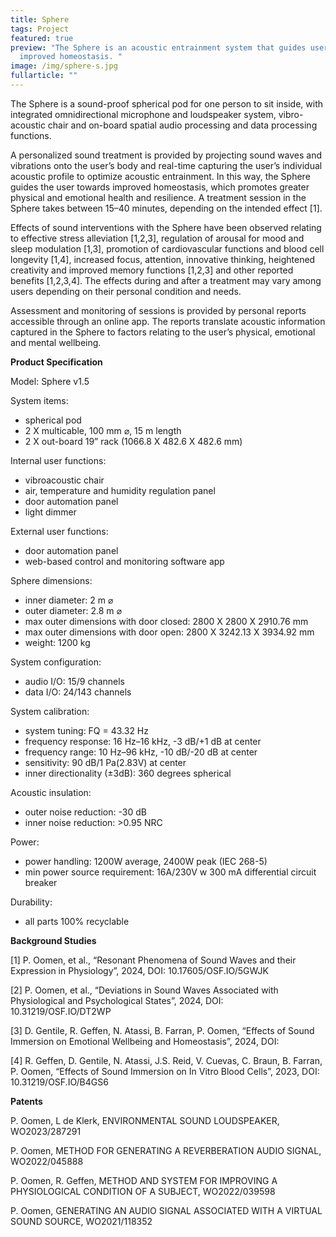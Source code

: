 ```yaml
---
title: Sphere
tags: Project
featured: true
preview: "The Sphere is an acoustic entrainment system that guides users to
  improved homeostasis. "
image: /img/sphere-s.jpg
fullarticle: ""
---
```

The Sphere is a sound-proof spherical pod for one person to sit inside, with integrated omnidirectional microphone and loudspeaker system, vibro-acoustic chair and on-board spatial audio processing and data processing functions. 



A personalized sound treatment is provided by projecting sound waves and vibrations onto the user’s body and real-time capturing the user’s individual acoustic profile to optimize acoustic entrainment. In this way, the Sphere guides the user towards improved homeostasis, which  promotes greater physical and emotional health and resilience. A treatment session in the Sphere takes between 15–40 minutes, depending on the intended effect \[1]. 



Effects of sound interventions with the Sphere have been observed relating to effective stress alleviation \[1,2,3], regulation of arousal for mood and sleep modulation \[1,3], promotion of cardiovascular functions and blood cell longevity \[1,4], increased focus, attention, innovative thinking, heightened creativity and improved memory functions \[1,2,3] and other reported benefits \[1,2,3,4]. The effects during and after a treatment may vary among users depending on their personal condition and needs.



Assessment and monitoring of sessions is provided by personal reports accessible through an online app. The reports translate acoustic information captured in the Sphere to factors relating to the user’s physical, emotional and mental wellbeing.



**Product Specification**

Model: Sphere v1.5

System items: 

* spherical pod
* 2 X multicable, 100 mm ⌀, 15 m length
* 2 X out-board 19” rack (1066.8 X 482.6 X 482.6 mm)

Internal user functions:

* vibroacoustic chair
* air, temperature and humidity regulation panel
* door automation panel
* light dimmer

External user functions:

* door automation panel
* web-based control and monitoring software app 

Sphere dimensions:

* inner diameter: 2 m ⌀
* outer diameter: 2.8 m ⌀
* max outer dimensions with door closed: 2800 X 2800 X 2910.76 mm
* max outer dimensions with door open: 2800 X 3242.13 X 3934.92 mm
* weight: 1200 kg

System configuration:

* audio I/O: 15/9 channels
* data I/O: 24/143 channels

System calibration:

* system tuning: FQ = 43.32 Hz
* frequency response: 16 Hz–16 kHz, -3 dB/+1 dB at center
* frequency range: 10 Hz–96 kHz, -10 dB/-20 dB at center
* sensitivity: 90 dB/1 Pa(2.83V) at center
* inner directionality (±3dB): 360 degrees spherical

Acoustic insulation:

* outer noise reduction: -30 dB 
* inner noise reduction: >0.95 NRC 

Power:

* power handling: 1200W average, 2400W peak (IEC 268-5)
* min power source requirement: 16A/230V w 300 mA differential circuit breaker 

Durability:

* all parts 100% recyclable



**Background Studies** 

\[1] P. Oomen, et al., “Resonant Phenomena of Sound Waves and their Expression in Physiology”, 2024, DOI: 10.17605/OSF.IO/5GWJK

\[2] P. Oomen, et al., “Deviations in Sound Waves Associated with Physiological and Psychological States”, 2024, DOI: 10.31219/OSF.IO/DT2WP

\[3] D. Gentile, R. Geffen, N. Atassi, B. Farran, P. Oomen, “Effects of Sound Immersion on Emotional Wellbeing and Homeostasis”, 2024, DOI:

\[4] R. Geffen, D. Gentile, N. Atassi, J.S. Reid, V. Cuevas, C. Braun, B. Farran, P. Oomen, “Effects of Sound Immersion on In Vitro Blood Cells”, 2023, DOI: 10.31219/OSF.IO/B4GS6 



**Patents** 

P. Oomen, L de Klerk, ENVIRONMENTAL SOUND LOUDSPEAKER, WO2023/287291

P. Oomen, METHOD FOR GENERATING A REVERBERATION AUDIO SIGNAL, WO2022/045888

P. Oomen, R. Geffen, METHOD AND SYSTEM FOR IMPROVING A PHYSIOLOGICAL CONDITION OF A SUBJECT, WO2022/039598

P. Oomen, GENERATING AN AUDIO SIGNAL ASSOCIATED WITH A VIRTUAL SOUND SOURCE, WO2021/118352[](https://osf.io/hvcqx/download/)
